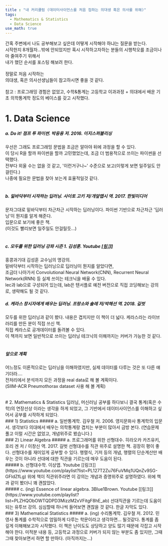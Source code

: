 ```yaml
---
title : "내 커리큘럼 (데이터사이언스를 처음 접하는 의대생 혹은 의사를 위해)"
tags:
  - Mathematics & Statistics
  - Data Science
use_math: true
---
```


간혹 주변에서 나도 공부해보고 싶은데 어떻게 시작해야 하냐는 질문을 받는다.  
시작한지 8개월차...밖에 안되었지만 혹시 시작하고자하는 분들의 시행착오를 조금이나마 줄여주기 위해서  
내가 했던 순서를 포스팅 해보려 한다.  
<br>
정말로 처음 시작하는  
의대생, 혹은 의사선생님들이 참고하시면 좋을 것 같다.  
<br>
참고 : 프로그래밍 경험은 없었고, 수학&통계는 고등학교 이과과정 + 의대에서 배운 기초 의학통계학 정도의 베이스를 갖고 시작했다.


# 1. Data Science  
##### a. Do it! 점프 투 파이썬. 박응용 저. 2016. 이지스퍼블리싱  
우선은 그래도 프로그래밍 문법을 조금은 알아야 뒤에 과정을 할 수 있다.  
이 당시 R을 할까 파이썬을 할까 고민했었는데, 조금 더 범용적으로 쓰이는 파이썬을 선택했다.  
전부다 외울 수는 없을 것 같고, '이런거구나~' 수준으로 보고(이렇게 보면 일주일도 안걸린다.)  
나중에 필요한 문법을 찾아 보는게 효율적일것 같다.  
<br>
##### b. 밑바닥부터 시작하는 딥러닝. 사이토 고키 저/개앞맵시 역. 2017. 한빛미디어  
문자그대로 밑바닥부터 차근차근 시작하는 딥러닝이다. 파이썬 기반으로 차근차근 '딥러닝'이 뭔지를 알게 해준다.  
입문으로 보기에 좋은 책.  
(이것도 빨리보면 일주일도 안걸릴듯...)  
<br>
##### c. 모두를 위한 딥러닝 강좌 시즌 1. 김성훈. Youtube [[링크]](https://www.youtube.com/playlist?list=PLlMkM4tgfjnLSOjrEJN31gZATbcj_MpUm)
홍콩과기대 김성훈 교수님의 명강의.  
밑바닥부터 시작하는 딥러닝으로 딥러닝이 뭔지를 알았다면,  
조금더 나아가서 Convolutional Neural Network(CNN), Recurrent Neural Network(RNN) 등 실제 쓰이는 테크닉을 배울 수 있다.  
lec과 lab으로 구성되어 있는데, lab은 텐서플로 예전 버전으로 직접 코딩해보는 강의로, 생략해도 될 것 같다.
<br>
##### d. 케라스 창시자에게 배우는 딥러닝. 프랑소와 숄레 저/박해선 역. 2018. 길벗
모두를 위한 딥러닝과 같이 봤다. 내용은 겹치지만 이 책이 더 넓다. 
케라스라는 라이브러리를 만든 분이 직접 쓰신 책.  
직접 케라스로 공개데이터를 돌려볼 수 있다.  
이 책까지 보면 일반적으로 쓰이는 딥러닝 테크닉의 이해까지는 커버가 가능한 것 같다.  
<br>
##### 앞으로 계획  
어느정도 이론적으로는 딥러닝을 이해하였지만, 실제 데이터를 다루는 것은 또 다른 얘기더라....    
전처리에서 분석까지 모든 과정을 real data로 해 볼 계획이다.  
(SIIM-ACR Pneumothorax dataset 사용 해 볼 계획)

<br>
# 2. Mathematics & Statistics  
딥러닝, 머신러닝 공부를 하다보니 결국 통계(혹은 수학)의 연장선상 이라는 생각을 하게 되었고,  
그 기반에서 데이터사이언스를 이해하고 싶어서  
공부를 시작하게 되었다.
<br>
### 1) Statistics
##### a. 일반통계학. 김우철 저. 2006. 영지문화사  
통계학의 입문서. 생각보다 의대에서 배우는 의학통계랑 겹치는 부분이 많아서 금방 본다.  
(연습문제 풀고 이럴 시간은 없었고, 개념위주로 봤습니다.)  
<br>
### 2) Linear Algebra
##### a. 프로그래머를 위한 선형대수. 히라오카 카즈유키, 호리 겐 저 / 이창신 역. 2017. 길벗  
선형대수를 직관 위주로 설명한 책. 굉장히 평이 좋다.  
선형대수를 재미있게 공부할 수 있다.   
행렬식, 기저 등의 개념, 행렬의 단순계산만 배우는 것이 아니라  
선대에 대한 직관을 기르는데 매우 도움이 된다.  
<br>
##### b. 선형대수학. 이상엽. Youtube [[링크]](https://www.youtube.com/playlist?list=PL127T2Zu76FuVMq1UQnZv9SG-GFIdZfLg) 
위에 책이 직관위주라면 이 강의는 개념과 증명위주로 설명하였다.  
위에 책과 같이 봤더니 꽤 괜찮았다.  
<br>
##### c. (ing) Essence of linear algebra. 3Blue1Brown. Youtube [[링크]](https://www.youtube.com/playlist?list=PLZHQObOWTQDPD3MizzM2xVFitgF8hE_ab)  
선대직관을 기르는데 도움이 되는 유투브 강의.  
심심할때 하나씩 들어보면 괜찮을 것 같다.  
한글 자막도 있다.  
<br>
### 3) Mathematical Statistics  
##### a. (ing) 수리통계학. 김우철 저. 2012. 민영사  
통계를 수학적으로 엄밀하게 다루는 학문이라고 생각하면... 될것같다.  
통계를 좀 깊게 이해해보고자 시작했다.  
이 책은 난이도도 상당하고 양도 많기 때문에 각잡고 시작해야 한다.  
미적분 내용 등, 고등학교 과정으로 커버가 되지 않는 부분도 좀 있지만,  
그때그때 찾아보면서 하면 할 만하다. (아직까지는...)

